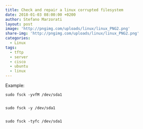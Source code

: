```yaml
---
title: Check and repair a linux corrupted filesystem
date: 2018-01-03 08:00:00 +0200
author: Stefano Marzorati
layout: post
image: 'http://pngimg.com/uploads/linux/linux_PNG2.png'
share-img: 'http://pngimg.com/uploads/linux/linux_PNG2.png'
categories:
  - Linux
tags:
  - tftp
  - server
  - cisco
  - ubuntu
  - linux
---
```

Example:   

	sudo fsck -yvfM /dev/sda1   
	
	
	sudo fsck -y /dev/sda1   
	
	
	sudo fsck -tyfc /dev/sda1   
	
